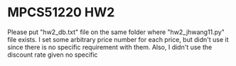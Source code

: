 # MPCS51220 HW2

Please put "hw2_db.txt" file on the same folder where "hw2_jhwang11.py" file exists.
I set some arbitrary price number for each price, but didn't use it since there is no specific requirement with them.
Also, I didn't use the discount rate given no specific 
